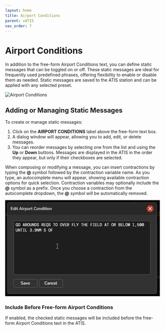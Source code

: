 ```yaml
---
layout: home
title: Airport Conditions
parent: vATIS
nav_order: 7
---
```


# Airport Conditions

In addition to the free-form Airport Conditions text, you can define static messages that can be toggled on or off. These static messages are ideal for frequently used predefined phrases, offering flexibility to enable or disable them as needed. Static messages are saved to the ATIS station and can be applied with any selected preset.

![Airport Conditions](/assets/images/AirportConditionsDialog.png)

## Adding or Managing Static Messages
To create or manage static messages:
1. Click on the **AIRPORT CONDITIONS** label above the free-form text box.
2. A dialog window will appear, allowing you to add, edit, or delete messages.
3. You can reorder messages by selecting one from the list and using the **Up** or **Down** buttons. Messages are displayed in the ATIS in the order they appear, but only if their checkboxes are selected.

When composing or modifying a message, you can insert contractions by typing the **@** symbol followed by the contraction variable name. As you type, an autocomplete menu will appear, showing available contraction options for quick selection. Contraction variables may optionally include the **@** symbol as a prefix. Once you choose a contraction from the autocomplete dropdown, the **@** symbol will be automatically removed.

![Airport Conditions](/assets/images/AirportConditions_ContractionSearch.gif)

### Include Before Free-form Airport Conditions
If enabled, the checked static messages will be included before the free-form Airport Conditions text in the ATIS.
